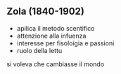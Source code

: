 
## Zola (1840-1902)

- apilica il metodo scentifico
- attenzione alla infuenza
- interesse per fisoloigia e passioni
- ruolo della lettu

si voleva che cambiasse il mondo
